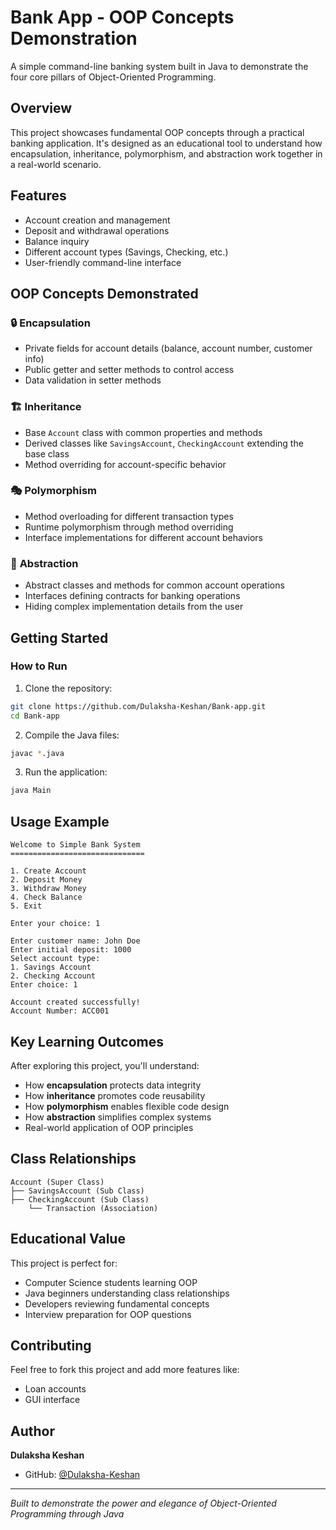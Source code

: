 # Bank App - OOP Concepts Demonstration

A simple command-line banking system built in Java to demonstrate the four core pillars of Object-Oriented Programming.

## Overview

This project showcases fundamental OOP concepts through a practical banking application. It's designed as an educational tool to understand how encapsulation, inheritance, polymorphism, and abstraction work together in a real-world scenario.

## Features

- Account creation and management
- Deposit and withdrawal operations
- Balance inquiry
- Different account types (Savings, Checking, etc.)
- User-friendly command-line interface

## OOP Concepts Demonstrated

### 🔒 **Encapsulation**
- Private fields for account details (balance, account number, customer info)
- Public getter and setter methods to control access
- Data validation in setter methods

### 🏗️ **Inheritance** 
- Base `Account` class with common properties and methods
- Derived classes like `SavingsAccount`, `CheckingAccount` extending the base class
- Method overriding for account-specific behavior

### 🎭 **Polymorphism**
- Method overloading for different transaction types
- Runtime polymorphism through method overriding
- Interface implementations for different account behaviors

### 🎨 **Abstraction**
- Abstract classes and methods for common account operations
- Interfaces defining contracts for banking operations
- Hiding complex implementation details from the user



## Getting Started


### How to Run

1. Clone the repository:
```bash
git clone https://github.com/Dulaksha-Keshan/Bank-app.git
cd Bank-app
```

2. Compile the Java files:
```bash
javac *.java
```

3. Run the application:
```bash
java Main
```

## Usage Example

```
Welcome to Simple Bank System
==============================

1. Create Account
2. Deposit Money
3. Withdraw Money
4. Check Balance
5. Exit

Enter your choice: 1

Enter customer name: John Doe
Enter initial deposit: 1000
Select account type:
1. Savings Account
2. Checking Account
Enter choice: 1

Account created successfully!
Account Number: ACC001
```

## Key Learning Outcomes

After exploring this project, you'll understand:

- How **encapsulation** protects data integrity
- How **inheritance** promotes code reusability
- How **polymorphism** enables flexible code design
- How **abstraction** simplifies complex systems
- Real-world application of OOP principles

## Class Relationships

```
Account (Super Class)
├── SavingsAccount (Sub Class)
├── CheckingAccount (Sub Class)
    └── Transaction (Association)
```



## Educational Value

This project is perfect for:
- Computer Science students learning OOP
- Java beginners understanding class relationships
- Developers reviewing fundamental concepts
- Interview preparation for OOP questions

## Contributing

Feel free to fork this project and add more features like:
- Loan accounts
- GUI interface



## Author

**Dulaksha Keshan**
- GitHub: [@Dulaksha-Keshan](https://github.com/Dulaksha-Keshan)

---

*Built to demonstrate the power and elegance of Object-Oriented Programming through Java* 
